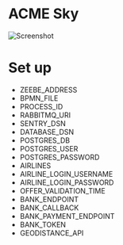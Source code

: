 # ACME Sky

![Screenshot](./assets/screenshot.png)

# Set up

- ZEEBE_ADDRESS
- BPMN_FILE
- PROCESS_ID
- RABBITMQ_URI
- SENTRY_DSN
- DATABASE_DSN
- POSTGRES_DB
- POSTGRES_USER
- POSTGRES_PASSWORD
- AIRLINES
- AIRLINE_LOGIN_USERNAME
- AIRLINE_LOGIN_PASSWORD
- OFFER_VALIDATION_TIME
- BANK_ENDPOINT
- BANK_CALLBACK
- BANK_PAYMENT_ENDPOINT
- BANK_TOKEN
- GEODISTANCE_API
